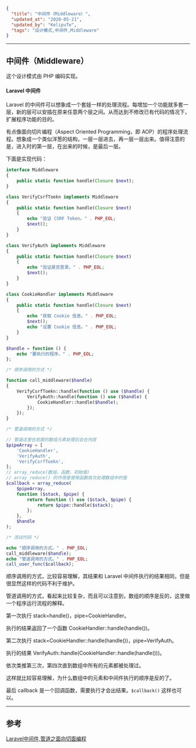 ```json
{
  "title": "中间件（Middleware）",
  "updated_at": "2020-05-21",
  "updated_by": "KelipuTe",
  "tags": "设计模式,中间件,Middleware"
}
```

---

## 中间件（Middleware）

这个设计模式由 PHP 编码实现。

#### Laravel 中间件

Laravel 的中间件可以想象成一个套娃一样的处理流程。每增加一个功能就多套一层，新的层可以安插在原来任意两个层之间。从而达到不修改已有代码的情况下，扩展程序功能的目的。

有点像面向切片编程（Aspect Oriented Programming，即 AOP）的程序处理流程。想象成一个类似洋葱的结构，一层一层进去，再一层一层出来。值得注意的是，进入时的第一层，在出来的时候，是最后一层。

下面是实现代码：

```php
interface Middleware
{
    public static function handle(Closure $next);
}

class VerifyCsrfToekn implements Middleware
{
    public static function handle(Closure $next)
    {
        echo "验证 CSRF Token。" . PHP_EOL;
        $next();
    }
}

class VerifyAuth implements Middleware
{
    public static function handle(Closure $next)
    {
        echo "验证是否登录。" . PHP_EOL;
        $next();
    }
}

class CookieHandler implements Middleware
{
    public static function handle(Closure $next)
    {
        echo "获取 Cookie 信息。" . PHP_EOL;
        $next();
        echo "设置 Cookie 信息。" . PHP_EOL;
    }
}

$handle = function () {
    echo "要执行的程序。" . PHP_EOL;
};

/* 顺序调用的方式 */

function call_middleware($handle)
{
    VerifyCsrfToekn::handle(function () use ($handle) {
        VerifyAuth::handle(function () use ($handle) {
            CookieHandler::handle($handle);
        });
    });
}

/* 管道调用的方式 */

// 管道这里在前面的数组元素处理后会在内层
$pipeArray = [
    'CookieHandler',
    'VerifyAuth',
    'VerifyCsrfToekn',
];
// array_reduce(数组，函数，初始值)
// array_reduce() 的作用是使用函数依次处理数组中的值
$callback = array_reduce(
    $pipeArray,
    function ($stack, $pipe) {
        return function () use ($stack, $pipe) {
            return $pipe::handle($stack);
        };
    },
    $handle
);

/* 测试代码 */

echo "顺序调用的方式。" . PHP_EOL;
call_middleware($handle);
echo "管道调用的方式。" . PHP_EOL;
call_user_func($callback);
```

顺序调用的方式，比较容易理解，其结果和 Laravel 中间件执行的结果相同，但是很显然这样的代码不利于维护。

管道调用的方式，看起来比较复杂，而且可以注意到，数组的顺序是反的，这里做一个程序运行流程的解释。

第一次执行 stack=handle()，pipe=CookieHandler。

执行的结果返回了一个函数 CookieHandler::handle(handle())。

第二次执行 stack=CookieHandler::handle(handle())，pipe=VerifyAuth。

执行的结果 VerifyAuth::handle(CookieHandler::handle(handle()))。

依次类推第三次，第四次直到数组中所有的元素都被处理过。

这样就比较容易理解，为什么数组中的元素和中间件执行的顺序是反的了。

最后 callback 是一个回调函数，需要执行才会出结果。`$callback()` 这样也可以。

---

## 参考

[Laravel中间件,管道之面向切面编程](https://learnku.com/docs/laravel-core-concept/5.5/%E4%B8%AD%E9%97%B4%E4%BB%B6/3022)
